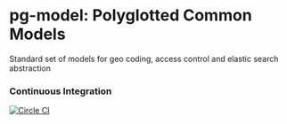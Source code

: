 # pg-model: Polyglotted Common Models

Standard set of models for geo coding, access control and elastic search abstraction

### Continuous Integration

[![Circle CI](https://circleci.com/gh/polyglotted/pg-model.svg?style=shield)](https://circleci.com/gh/polyglotted/pg-model)

